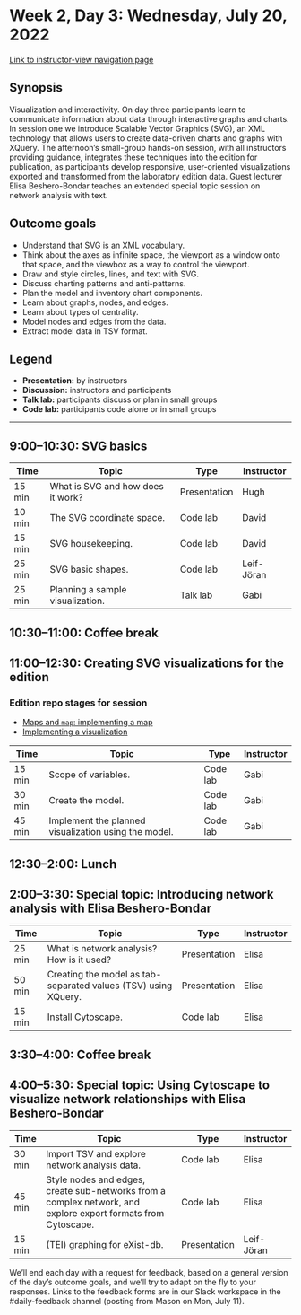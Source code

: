 # Week 2, Day 3: Wednesday, July 20, 2022
[Link to instructor-view navigation page](../daily_instructor_view.md)

## Synopsis

Visualization and interactivity. On day three participants learn to communicate
                information about data through interactive graphs and charts. In session one we
                introduce Scalable Vector Graphics (SVG), an XML technology that allows users to
                create data-driven charts and graphs with XQuery. The afternoon’s small-group
                hands-on session, with all instructors providing guidance, integrates these
                techniques into the edition for publication, as participants develop responsive,
                user-oriented visualizations exported and transformed from the laboratory edition
                data. Guest lecturer Elisa Beshero-Bondar teaches an extended special topic session
                on network analysis with text.

## Outcome goals
* Understand that SVG is an XML vocabulary.
* Think about the axes as infinite space, the viewport as a window onto that space, and the viewbox as a way to control the viewport.
* Draw and style circles, lines, and text with SVG.
* Discuss charting patterns and anti-patterns.
* Plan the model and inventory chart components.
* Learn about graphs, nodes, and edges.
* Learn about types of centrality.
* Model nodes and edges from the data.
* Extract model data in TSV format.

## Legend

* **Presentation:** by instructors
* **Discussion:** instructors and participants
* **Talk lab:** participants discuss or plan in small groups
* **Code lab:** participants code alone or in small groups

* * *
## 9:00–10:30: SVG basics

Time | Topic | Type | Instructor
---- | ---- | ---- | ---- 
15 min | What is SVG and how does it work? | Presentation|Hugh
10 min | The SVG coordinate space. | Code lab|David
15 min | SVG housekeeping. | Code lab|David
25 min | SVG basic shapes. | Code lab|Leif-Jöran
25 min | Planning a sample visualization. | Talk lab|Gabi

## 10:30–11:00: Coffee break

## 11:00–12:30: Creating SVG visualizations for the edition

### Edition repo stages for session

* [Maps and `map`: implementing a map](https://github.com/Pittsburgh-NEH-Institute/placeholder)
* [Implementing a visualization](https://github.com/Pittsburgh-NEH-Institute/placeholder)

Time | Topic | Type | Instructor
---- | ---- | ---- | ---- 
15 min | Scope of variables. | Code lab|Gabi
30 min | Create the model. | Code lab|Gabi
45 min | Implement the planned visualization using the model. | Code lab|Gabi

## 12:30–2:00: Lunch

## 2:00–3:30: Special topic: Introducing network analysis with Elisa Beshero-Bondar

Time | Topic | Type | Instructor
---- | ---- | ---- | ---- 
25 min | What is network analysis? How is it used? | Presentation|Elisa
50 min | Creating the model as tab-separated values (TSV) using XQuery. | Presentation|Elisa
15 min | Install Cytoscape. | Code lab|Elisa

## 3:30–4:00: Coffee break

## 4:00–5:30: Special topic: Using Cytoscape to visualize network relationships with Elisa Beshero-Bondar

Time | Topic | Type | Instructor
---- | ---- | ---- | ---- 
30 min | Import TSV and explore network analysis data. | Code lab|Elisa
45 min | Style nodes and edges, create sub-networks from a complex network, and explore export formats from Cytoscape. | Code lab|Elisa
15 min | (TEI) graphing for eXist-db. | Presentation|Leif-Jöran

We’ll end each day with a request for feedback, based on a general version of the day’s outcome goals, and we’ll try to adapt on the fly to your responses. Links to the feedback forms are in our Slack workspace in the #daily-feedback channel (posting from Mason on Mon, July 11).